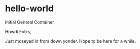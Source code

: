 # hello-world
Initial General Container

Howdi Folks,

Just moseyed in from down yonder.
Hope to be here for a while.

